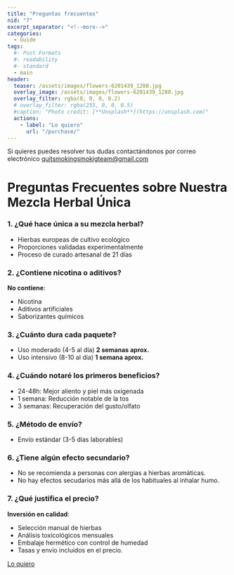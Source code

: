 ```yaml
---
title: "Preguntas frecuentes"
nid: "7"
excerpt_separator: "<!--more-->"
categories:
  - Guide
tags:
  #- Post Formats
  #- readability
  #- standard
  - main
header:
  teaser: /assets/images/flowers-6201439_1280.jpg
  overlay_image: /assets/images/flowers-6201439_1280.jpg
  overlay_filter: rgba(0, 0, 0, 0.2)
  # overlay_filter: rgba(255, 0, 0, 0.5)
  #caption: "Photo credit: [**Unsplash**](https://unsplash.com)"
  actions:
    - label: "Lo quiero"
      url: "/purchase/"
---
```

Si quieres puedes resolver tus dudas contactándonos por correo electrónico [quitsmokingsmokigteam@gmail.com](mailto:quitsmokingsmokigteam@gmail.com)


<!--more-->

# Preguntas Frecuentes sobre Nuestra Mezcla Herbal Única

### 1. ¿Qué hace única a su mezcla herbal?
- Hierbas europeas de cultivo ecológico
- Proporciones validadas experimentalmente
- Proceso de curado artesanal de 21 días

### 2. ¿Contiene nicotina o aditivos?
**No contiene**:
- Nicotina
- Aditivos artificiales
- Saborizantes químicos

### 3. ¿Cuánto dura cada paquete?

- Uso moderado (4-5 al día) **2 semanas aprox.**
- Uso intensivo (8-10 al día)  **1 semana aprox.**

### 4. ¿Cuándo notaré los primeros beneficios?

- 24-48h: Mejor aliento y piel más oxigenada
- 1 semana: Reducción notable de la tos
- 3 semanas: Recuperación del gusto/olfato

### 5. ¿Método de envío?
- Envío estándar (3-5 días laborables)

### 6. ¿Tiene algún efecto secundario?

- No se recomienda a personas con alergias a hierbas aromáticas.
- No hay efectos secudarios más allá de los habituales al inhalar humo.

### 7. ¿Qué justifica el precio?
**Inversión en calidad**:
- Selección manual de hierbas
- Análisis toxicológicos mensuales
- Embalaje hermético con control de humedad
- Tasas y envío incluidos en el precio.

[Lo quiero](../../purchase/)